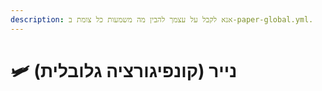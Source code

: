 ```yaml
---
description: אנא לקבל על עצמך להבין מה משמעות כל צומת ב-paper-global.yml.
---
```


# 🛩️ נייר (קונפיגורציה גלובלית)

